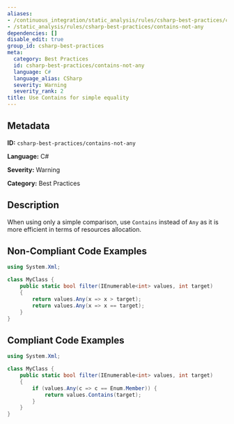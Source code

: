 ```yaml
---
aliases:
- /continuous_integration/static_analysis/rules/csharp-best-practices/contains-not-any
- /static_analysis/rules/csharp-best-practices/contains-not-any
dependencies: []
disable_edit: true
group_id: csharp-best-practices
meta:
  category: Best Practices
  id: csharp-best-practices/contains-not-any
  language: C#
  language_alias: CSharp
  severity: Warning
  severity_rank: 2
title: Use Contains for simple equality
---
```

<!--  SOURCED FROM https://github.com/DataDog/datadog-static-analyzer-rule-docs -->


## Metadata
**ID:** `csharp-best-practices/contains-not-any`

**Language:** C#

**Severity:** Warning

**Category:** Best Practices

## Description
When using only a simple comparison, use `Contains` instead of `Any` as it is more efficient in terms of resources allocation.

## Non-Compliant Code Examples
```csharp
using System.Xml;

class MyClass {
    public static bool filter(IEnumerable<int> values, int target)
    {
        return values.Any(x => x > target);
        return values.Any(x => x == target);
    }
}

```

## Compliant Code Examples
```csharp
using System.Xml;

class MyClass {
    public static bool filter(IEnumerable<int> values, int target)
    {
        if (values.Any(c => c == Enum.Member)) {
            return values.Contains(target);
        }
    }
}
```
